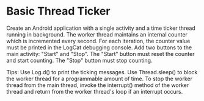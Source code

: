 # Basic Thread Ticker

Create an Android application with a single activity and a time ticker thread running in background. 
The worker thread maintains an internal counter which is incremented every second. 
For each iteration, the counter value must be printed in the LogCat debugging console. 
Add two buttons to the main activity: "Start" and "Stop". The "Start" button must reset the counter and start counting. The "Stop" button must stop counting. 

Tips:
Use Log.d() to print the ticking messages.
Use Thread.sleep() to block the worker thread for a programmable amount of time.
To stop the worker thread from the main thread, invoke the interrupt() method of the worker thread and return from the worker thread's loop if an interrupt occurs.

